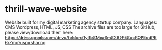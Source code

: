 # thrill-wave-website
Website built for my digital marketing agency startup company. Languages: CMS Wordpress, HTML, JS, CSS
The archive files are too large for GitHub, please view/download them here: https://drive.google.com/drive/folders/1ylfbSMqa6mSXB9F5SecKOPEodPE6rZmo?usp=sharing
